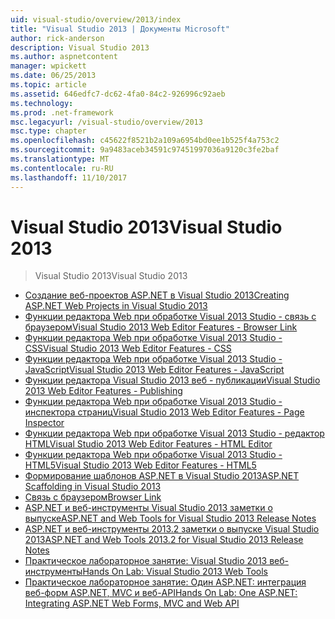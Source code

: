 ```yaml
---
uid: visual-studio/overview/2013/index
title: "Visual Studio 2013 | Документы Microsoft"
author: rick-anderson
description: Visual Studio 2013
ms.author: aspnetcontent
manager: wpickett
ms.date: 06/25/2013
ms.topic: article
ms.assetid: 646edfc7-dc62-4fa0-84c2-926996c92aeb
ms.technology: 
ms.prod: .net-framework
msc.legacyurl: /visual-studio/overview/2013
msc.type: chapter
ms.openlocfilehash: c45622f8521b2a109a6954bd0ee1b525f4a753c2
ms.sourcegitcommit: 9a9483aceb34591c97451997036a9120c3fe2baf
ms.translationtype: MT
ms.contentlocale: ru-RU
ms.lasthandoff: 11/10/2017
---
```

<a name="visual-studio-2013"></a><span data-ttu-id="fd1df-103">Visual Studio 2013</span><span class="sxs-lookup"><span data-stu-id="fd1df-103">Visual Studio 2013</span></span>
====================
> <span data-ttu-id="fd1df-104">Visual Studio 2013</span><span class="sxs-lookup"><span data-stu-id="fd1df-104">Visual Studio 2013</span></span>


- [<span data-ttu-id="fd1df-105">Создание веб-проектов ASP.NET в Visual Studio 2013</span><span class="sxs-lookup"><span data-stu-id="fd1df-105">Creating ASP.NET Web Projects in Visual Studio 2013</span></span>](creating-web-projects-in-visual-studio.md)
- [<span data-ttu-id="fd1df-106">Функции редактора Web при обработке Visual 2013 Studio - связь с браузером</span><span class="sxs-lookup"><span data-stu-id="fd1df-106">Visual Studio 2013 Web Editor Features - Browser Link</span></span>](visual-studio-2013-web-editor-features-browser-link.md)
- [<span data-ttu-id="fd1df-107">Функции редактора Web при обработке Visual 2013 Studio - CSS</span><span class="sxs-lookup"><span data-stu-id="fd1df-107">Visual Studio 2013 Web Editor Features - CSS</span></span>](visual-studio-2013-web-editor-features-css.md)
- [<span data-ttu-id="fd1df-108">Функции редактора Web при обработке Visual 2013 Studio - JavaScript</span><span class="sxs-lookup"><span data-stu-id="fd1df-108">Visual Studio 2013 Web Editor Features - JavaScript</span></span>](visual-studio-2013-web-editor-features-javascript.md)
- [<span data-ttu-id="fd1df-109">Функции редактора Visual Studio 2013 веб - публикации</span><span class="sxs-lookup"><span data-stu-id="fd1df-109">Visual Studio 2013 Web Editor Features - Publishing</span></span>](visual-studio-2013-web-editor-features-publishing.md)
- [<span data-ttu-id="fd1df-110">Функции редактора Web при обработке Visual 2013 Studio - инспектора страниц</span><span class="sxs-lookup"><span data-stu-id="fd1df-110">Visual Studio 2013 Web Editor Features - Page Inspector</span></span>](visual-studio-2013-web-editor-features-page-inspector.md)
- [<span data-ttu-id="fd1df-111">Функции редактора Web при обработке Visual 2013 Studio - редактор HTML</span><span class="sxs-lookup"><span data-stu-id="fd1df-111">Visual Studio 2013 Web Editor Features - HTML Editor</span></span>](visual-studio-2013-web-editor-features-html-editor.md)
- [<span data-ttu-id="fd1df-112">Функции редактора Web при обработке Visual 2013 Studio - HTML5</span><span class="sxs-lookup"><span data-stu-id="fd1df-112">Visual Studio 2013 Web Editor Features - HTML5</span></span>](visual-studio-2013-web-editor-features-html5.md)
- [<span data-ttu-id="fd1df-113">Формирование шаблонов ASP.NET в Visual Studio 2013</span><span class="sxs-lookup"><span data-stu-id="fd1df-113">ASP.NET Scaffolding in Visual Studio 2013</span></span>](aspnet-scaffolding-overview.md)
- [<span data-ttu-id="fd1df-114">Связь с браузером</span><span class="sxs-lookup"><span data-stu-id="fd1df-114">Browser Link</span></span>](using-browser-link.md)
- [<span data-ttu-id="fd1df-115">ASP.NET и веб-инструменты Visual Studio 2013 заметки о выпуске</span><span class="sxs-lookup"><span data-stu-id="fd1df-115">ASP.NET and Web Tools for Visual Studio 2013 Release Notes</span></span>](release-notes.md)
- [<span data-ttu-id="fd1df-116">ASP.NET и веб-инструменты 2013.2 заметки о выпуске Visual Studio 2013</span><span class="sxs-lookup"><span data-stu-id="fd1df-116">ASP.NET and Web Tools 2013.2 for Visual Studio 2013 Release Notes</span></span>](aspnet-and-web-tools-20132-preview-for-visual-studio-2013-release-notes.md)
- [<span data-ttu-id="fd1df-117">Практическое лабораторное занятие: Visual Studio 2013 веб-инструменты</span><span class="sxs-lookup"><span data-stu-id="fd1df-117">Hands On Lab: Visual Studio 2013 Web Tools</span></span>](visual-studio-2013-web-tools.md)
- [<span data-ttu-id="fd1df-118">Практическое лабораторное занятие: Один ASP.NET: интеграция веб-форм ASP.NET, MVC и веб-API</span><span class="sxs-lookup"><span data-stu-id="fd1df-118">Hands On Lab: One ASP.NET: Integrating ASP.NET Web Forms, MVC and Web API</span></span>](one-aspnet-integrating-aspnet-web-forms-mvc-and-web-api.md)
